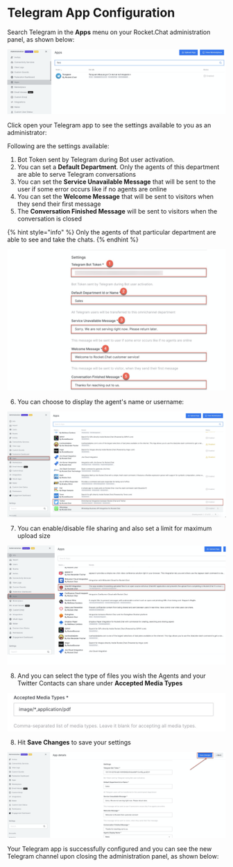 # Telegram App Configuration

Search Telegram in the **Apps** menu on your Rocket.Chat administration panel, as shown below:

![](../../../../../.gitbook/assets/image%20%28505%29.png)

Click open your Telegram app to see the settings available to you as an administrator: 

Following are the settings available:

1. Bot Token sent by Telegram during Bot user activation.
2. You can set a **Default Department**. Only the agents of this department are able to serve Telegram conversations
3. You can set the **Service Unavailable Message** that will be sent to the user if some error occurs like if no agents are online
4. You can set the **Welcome Message** that will be sent to visitors when they send their first message
5. The **Conversation Finished Message** will be sent to visitors when the conversation is closed

{% hint style="info" %}
Only the agents of that particular department are able to see and take the chats.
{% endhint %}

 

![](../../../../../.gitbook/assets/image%20%28524%29.png)

6.  You can choose to display the agent's name or username:

![](../../../../../.gitbook/assets/image%20%28399%29.png)

7. You can enable/disable file sharing and also set a limit for maximum upload size

![](../../../../../.gitbook/assets/image%20%28391%29.png)

8. And you can select the type of files you wish the Agents and your Twitter Contacts can share under **Accepted Media Types**

![](../../../../../.gitbook/assets/image%20%28497%29.png)

8. Hit **Save Changes** to save your settings

![](../../../../../.gitbook/assets/image%20%28544%29.png)

Your Telegram app is successfully configured and you can see the new Telegram channel upon closing the administration panel, as shown below:

